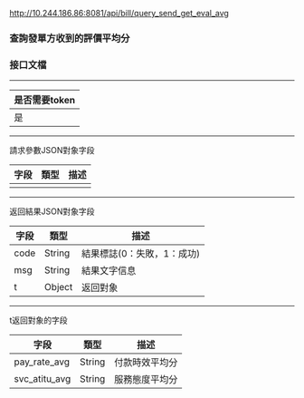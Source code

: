 http://10.244.186.86:8081/api/bill/query_send_get_eval_avg

### 查詢發單方收到的評價平均分

### 接口文檔

***

| 是否需要token |
| ------------- |
| 是            |

***

請求參數JSON對象字段

| 字段 | 類型 | 描述 |
| ---- | ---- | ---- |
|      |      |      |

***

返回結果JSON對象字段

| 字段 | 類型   | 描述                       |
| ---- | ------ | -------------------------- |
| code | String | 結果標誌(0：失敗，1：成功) |
| msg  | String | 結果文字信息               |
| t    | Object | 返回對象                   |

***

t返回對象的字段

| 字段          | 類型   | 描述           |
| ------------- | ------ | -------------- |
| pay_rate_avg  | String | 付款時效平均分 |
| svc_atitu_avg | String | 服務態度平均分 |



